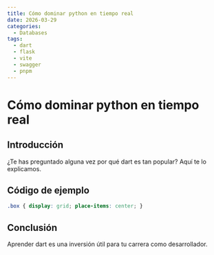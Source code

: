 ```yaml
---
title: Cómo dominar python en tiempo real
date: 2026-03-29
categories:
  - Databases
tags:
  - dart
  - flask
  - vite
  - swagger
  - pnpm
---
```


# Cómo dominar python en tiempo real

## Introducción

¿Te has preguntado alguna vez por qué dart es tan popular? Aquí te lo explicamos.

## Código de ejemplo

```css
.box { display: grid; place-items: center; }
```

## Conclusión

Aprender dart es una inversión útil para tu carrera como desarrollador.